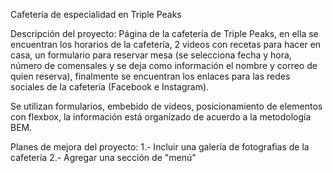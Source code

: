 Cafetería de especialidad en Triple Peaks

Descripción del proyecto: Página de la cafetería de Triple Peaks, en ella se encuentran los horarios de la cafetería, 2 videos con recetas para hacer en casa, un formulario para reservar mesa (se selecciona fecha y hora, número de comensales y se deja como información el nombre y correo de quien reserva), finalmente se encuentran los enlaces para las redes sociales de la cafetería (Facebook e Instagram).

Se utilizan formularios, embebido de videos, posicionamiento de elementos con flexbox, la información está organizado de acuerdo a la metodología BEM.

Planes de mejora del proyecto:
1.- Incluir una galería de fotografias de la cafetería
2.- Agregar una sección de "menú"
